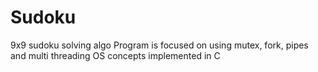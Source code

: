 # Sudoku
 9x9 sudoku solving algo
Program is focused on using mutex, fork, pipes and multi threading OS concepts implemented in C

